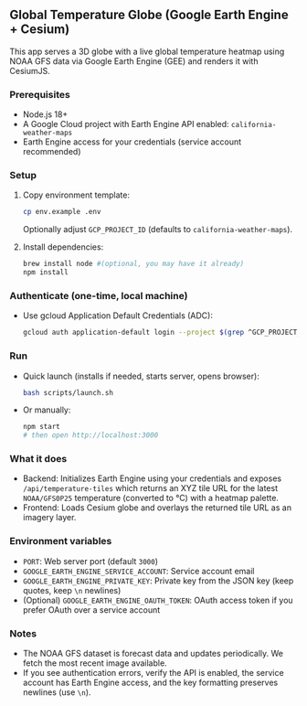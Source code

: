 ## Global Temperature Globe (Google Earth Engine + Cesium)

This app serves a 3D globe with a live global temperature heatmap using NOAA GFS data via Google Earth Engine (GEE) and renders it with CesiumJS.

### Prerequisites
- Node.js 18+
- A Google Cloud project with Earth Engine API enabled: `california-weather-maps`
- Earth Engine access for your credentials (service account recommended)

### Setup
1. Copy environment template:
   ```bash
   cp env.example .env
   ```
   Optionally adjust `GCP_PROJECT_ID` (defaults to `california-weather-maps`).

2. Install dependencies:
   ```bash
   brew install node #(optional, you may have it already)
   npm install
   ```



### Authenticate (one-time, local machine)
- Use gcloud Application Default Credentials (ADC):
  ```bash
  gcloud auth application-default login --project $(grep ^GCP_PROJECT_ID .env | cut -d= -f2)
  ```

### Run
- Quick launch (installs if needed, starts server, opens browser):
  ```bash
  bash scripts/launch.sh
  ```

- Or manually:
  ```bash
  npm start
  # then open http://localhost:3000
  ```

### What it does
- Backend: Initializes Earth Engine using your credentials and exposes `/api/temperature-tiles` which returns an XYZ tile URL for the latest `NOAA/GFS0P25` temperature (converted to °C) with a heatmap palette.
- Frontend: Loads Cesium globe and overlays the returned tile URL as an imagery layer.

### Environment variables
- `PORT`: Web server port (default `3000`)
- `GOOGLE_EARTH_ENGINE_SERVICE_ACCOUNT`: Service account email
- `GOOGLE_EARTH_ENGINE_PRIVATE_KEY`: Private key from the JSON key (keep quotes, keep `\n` newlines)
- (Optional) `GOOGLE_EARTH_ENGINE_OAUTH_TOKEN`: OAuth access token if you prefer OAuth over a service account

### Notes
- The NOAA GFS dataset is forecast data and updates periodically. We fetch the most recent image available.
- If you see authentication errors, verify the API is enabled, the service account has Earth Engine access, and the key formatting preserves newlines (use `\n`).


